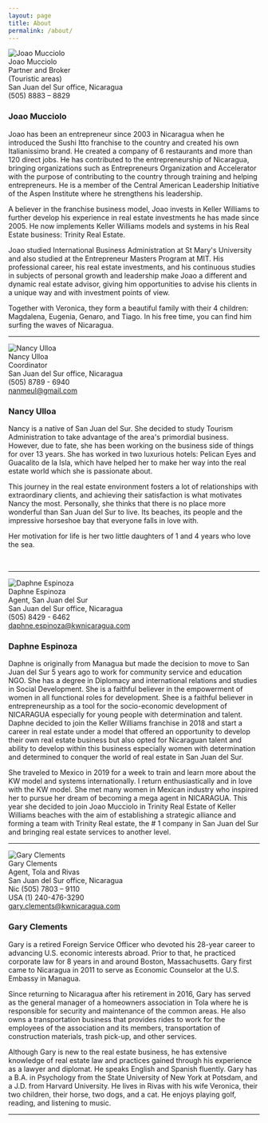 ```yaml
---
layout: page
title: About
permalink: /about/
---
```

<div class="whitespace">
<div>

<div class="recruiting-photo">
<span class="client-image-container">
<img src="/img/joao.jpeg" alt="Joao Mucciolo" class="client-image"/>
</span>
<figcaption class="caption">Joao Mucciolo<br>
Partner and Broker<br>
(Touristic areas)<br>
San Juan del Sur office, Nicaragua<br>
(505) 8883 – 8829<br>
</figcaption>
</div>
<h3>Joao Mucciolo</h3>
<p>Joao has been an entrepreneur since 2003 in Nicaragua when he introduced the Sushi Itto franchise to the country and created his own Italianissimo brand. He created a company of 6 restaurants and more than 120 direct jobs.
He has contributed to the entrepreneurship of Nicaragua, bringing organizations such as Entrepreneurs Organization and Accelerator with the purpose of contributing to the country through training and helping entrepreneurs. He is a member of the Central American Leadership Initiative of the Aspen Institute where he strengthens his leadership.</p>

<p>A believer in the franchise business model, Joao invests in Keller Williams to further develop his experience in real estate investments he has made since 2005. He now implements Keller Williams models and systems in his Real Estate business: Trinity Real Estate.</p>

<p>Joao studied International Business Administration at St Mary's University and also studied at the Entrepreneur Masters Program at MIT. His professional career, his real estate investments, and his continuous studies in subjects of personal growth and leadership make Joao a different and dynamic real estate advisor, giving him opportunities to advise his clients in a unique way and with investment points of view. </p>

<p>Together with Veronica, they form a beautiful family with their 4 children: Magdalena, Eugenia, Genaro, and Tiago. In his free time, you can find him surfing the waves of Nicaragua.</p>

<hr>


<div class="recruiting-photo">
<span class="client-image-container">
<img src="/img/nancy.png" alt="Nancy Ulloa" class="client-image"/>
</span>
<figcaption class="caption">Nancy Ulloa<br>
Coordinator<br>
San Juan del Sur office, Nicaragua<br>
(505) 8789 - 6940<br>
<a href="mailto:nanmeul@gmail.com">nanmeul@gmail.com</a>
</figcaption>
</div>
<h3>Nancy Ulloa</h3>
<p>Nancy is a native of San Juan del Sur. She decided to study Tourism Administration to take advantage of the area's primordial business. However, due to fate, she has been working on the business side of things for over 13 years. She has worked in two luxurious hotels: Pelican Eyes and Guacalito de la Isla, which have helped her to make her way into the real estate world which she is passionate about.</p>

<p>This journey in the real estate environment fosters a lot of relationships with extraordinary clients, and achieving their satisfaction is what motivates Nancy the most.
Personally, she thinks that there is no place more wonderful than San Juan del Sur to live. Its beaches, its people and the impressive horseshoe bay that everyone falls in love with.</p>

<p>Her motivation for life is her two little daughters of 1 and 4 years who love the sea.</p>

<br>
<hr>


<div class="recruiting-photo">
<span class="client-image-container">
<img src="/img/daphne.png" alt="Daphne Espinoza" class="client-image"/>
</span>
<figcaption class="caption">Daphne Espinoza<br>
Agent, San Juan del Sur<br>
San Juan del Sur office, Nicaragua<br>
(505) 8429 - 6462<br>
<a href="mailto:daphne.espinoza@kwnicaragua.com">daphne.espinoza@kwnicaragua.com</a>
</figcaption>
</div>
<h3>Daphne Espinoza</h3>
<p>Daphne is originally from Managua but made the decision to move to San Juan del Sur 5 years ago to work for community service and education NGO. She has a degree in Diplomacy and international relations and studies in Social Development. She is a faithful believer in the empowerment of women in all functional roles for development.
Shee is a faithful believer in entrepreneurship as a tool for the socio-economic development of NICARAGUA especially for young people with determination and talent. Daphne decided to join the Keller Williams franchise in 2018 and start a career in real estate under a model that offered an opportunity to develop their own real estate business but also opted for Nicaraguan talent and ability to develop within this business especially women with determination and determined to conquer the world of real estate in San Juan del Sur.</p>

<p>She traveled to Mexico in 2019 for a week to train and learn more about the KW model and systems internationally. I return enthusiastically and in love with the KW model. She met many women in Mexican industry who inspired her to pursue her dream of becoming a mega agent in NICARAGUA. This year she decided to join Joao Mucciolo in Trinity Real Estate of Keller Williams beaches with the aim of establishing a strategic alliance and forming a team with Trinity Real estate, the # 1 company in San Juan del Sur and bringing real estate services to another level.</p>

<hr>


<div class="recruiting-photo">
<span class="client-image-container">
<img src="/img/gary.png" alt="Gary Clements" class="client-image"/>
</span>
<figcaption class="caption">Gary  Clements<br>
Agent, Tola and Rivas<br>
San Juan del Sur office, Nicaragua<br>
Nic (505) 7803 – 9110<br>
USA (1) 240-476-3290<br>
<a href="mailto:gary.clements@kwnicaragua.com">gary.clements@kwnicaragua.com</a>
</figcaption>
</div>
<h3>Gary Clements</h3>
<p>Gary is a retired Foreign Service Officer who devoted his 28-year career to advancing U.S. economic interests abroad.  Prior to that, he practiced corporate law for 8 years in and around Boston, Massachusetts.
Gary first came to Nicaragua in 2011 to serve as Economic Counselor at the U.S. Embassy in Managua.</p>

<p>Since returning to Nicaragua after his retirement in 2016, Gary has served as the general manager of a homeowners association in Tola where he is responsible for security and maintenance of the common areas. He also owns a transportation business that provides rides to work for the employees of the association and its members, transportation of construction materials, trash pick-up, and other services. </p>

<p>Although Gary is new to the real estate business, he has extensive knowledge of real estate law and practices gained through his experience as a lawyer and diplomat. He speaks English and Spanish fluently. Gary has a B.A. in Psychology from the State University of New York at Potsdam, and a J.D. from Harvard University.  He lives in Rivas with his wife Veronica, their two children, their horse, two dogs, and a cat.  He enjoys playing golf, reading, and listening to music.</p>

<hr>
